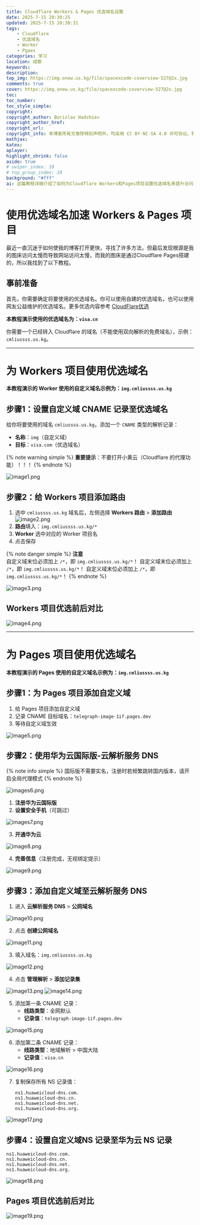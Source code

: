 ```yaml
---
title: Cloudflare Workers & Pages 优选域名设置
date: 2025-7-15 20:30:25
updated: 2025-7-15 20:30:31
tags: 
    - Cloudflare
    - 优选域名
    - Worker
    - Pgaes
categories: 学习
location: 成都
keywords: 
description:
top_img: https://img.onew.us.kg/file/spacexcode-coverview-527@2x.jpg
comments: true
cover: https://img.onew.us.kg/file/spacexcode-coverview-527@2x.jpg
toc:
toc_number:
toc_style_simple:
copyright: 
copyright_author: Borislav Hadzhiev
copyright_author_href:
copyright_url:
copyright_info: 本博客所有文章除特别声明外，均采用 CC BY-NC-SA 4.0 许可协议。转载请注明来自 CMLiussss Blog！
mathjax:
katex:
aplayer:
highlight_shrink: false
aside: true
# swiper_index: 10
# top_group_index: 10
background: "#fff"
ai: 这篇教程详细介绍了如何为Cloudflare Workers和Pages项目设置优选域名来提升访问速度。文章从准备工作开始，分别讲解了Workers项目和Pages项目的具体配置步骤，包括域名解析设置、路由配置等关键操作，并特别强调了注意事项。通过华为云DNS服务的示例演示，帮助用户轻松实现项目加速优化。
---
```


# 使用优选域名加速 Workers & Pages 项目

最近一直沉迷于如何使我的博客打开更快，寻找了许多方法，但最后发现根源是我的图床访问太慢而导致网站访问太慢，而我的图床是通过Cloudflare Pages搭建的，所以我找到了以下教程。

## 事前准备

首先，你需要确定将要使用的优选域名。你可以使用自建的优选域名，也可以使用网友公益维护的优选域名。更多优选内容参考 [CloudFlare优选](https://blog.cmliussss.com/p/CloudFlare优选)

**本教程演示使用的优选域名为：`visa.cn`**

你需要一个已经转入 Cloudflare 的域名（不能使用双向解析的免费域名），示例：`cmliussss.us.kg`。

---

# 为 Workers 项目使用优选域名

**本教程演示的 Worker 使用的自定义域名示例为：`img.cmliussss.us.kg`**

## 步骤1：设置自定义域 CNAME 记录至优选域名

给你将要使用的域名 `cmliussss.us.kg`，添加一个 `CNAME` 类型的解析记录：
- **名称**：`img`（自定义域）
- **目标**：`visa.com`（优选域名）

{% note warning simple %}
**重要提示**：不要打开小黄云（Cloudflare 的代理功能）！！！
{% endnote %}

![image1.png](https://img.onew.us.kg/file/e9dc78abb8dfb956668c4.png)

## 步骤2：给 Workers 项目添加路由

1. 选中 `cmliussss.us.kg` 域名后，左侧选择 **Workers 路由** > **添加路由**
![image2.png](https://img.onew.us.kg/file/98aa2df4645cc4bfa2580.png)
2. **路由**填入：`img.cmliussss.us.kg/*`
3. **Worker** 选中对应的 Worker 项目名
4. 点击保存

{% note danger simple %}
**注意**  
自定义域末位必须加上 `/*`，即 `img.cmliussss.us.kg/*`！
自定义域末位必须加上 `/*`，即 `img.cmliussss.us.kg/*`！
自定义域末位必须加上 `/*`，即 `img.cmliussss.us.kg/*`！
{% endnote %}

![image3.png](https://img.onew.us.kg/file/9e988e5378956dfc3b455.png)

## Workers 项目优选前后对比

![image4.png](https://img.onew.us.kg/file/6dc17a4f963fc06c0b4ea.png)

---

# 为 Pages 项目使用优选域名

**本教程演示的 Pages 使用的自定义域名示例为：`img.cmliussss.us.kg`**

## 步骤1：为 Pages 项目添加自定义域

1. 给 Pages 项目添加自定义域
2. 记录 CNAME 目标域名：`telegraph-image-1if.pages.dev`
3. 等待自定义域生效

![image5.png](https://img.onew.us.kg/file/78e861057ace773f4ff8f.png)

## 步骤2：使用华为云国际版-云解析服务 DNS

{% note info simple %}
国际版不需要实名，注册时若频繁跳转国内版本，请开启全局代理模式
{% endnote %}

![images6.png](https://img.onew.us.kg/file/c8030b85f0e72525e9801.png)

1. **注册华为云国际版**
2. **设置安全手机**（可跳过）

![images7.png](https://img.onew.us.kg/file/83a19bee9f105b7cd5fdf.png)

3. **开通华为云**

![image8.png](https://img.onew.us.kg/file/4182536ad257fbde94a3b.png)

4. **完善信息**（注册完成，无视绑定提示）

![image9.png](https://img.onew.us.kg/file/08291704cc96a8f288e79.png)

## 步骤3：添加自定义域至云解析服务 DNS

1. 进入 **云解析服务 DNS** > **公网域名**

![image10.png](https://img.090227.xyz/file/a4b2b5f8579615fbb122a.png)

2. 点击 **创建公网域名**

![image11.png](https://img.onew.us.kg/file/f27c15cb84011622a0110.png)

3. 填入域名：`img.cmliussss.us.kg`

![image12.png](https://img.onew.us.kg/file/f07ba2061e385b516bc21.png)

4. 点击 **管理解析** > **添加记录集**

![image13.png](https://img.onew.us.kg/file/c404d79a2f8f511288546.png)
![image14.png](https://img.onew.us.kg/file/6e85717a34a755e141b40.png)

5. 添加第一条 CNAME 记录：
   - **线路类型**：全网默认
   - **记录值**：`telegraph-image-1if.pages.dev`

![image15.png](https://img.onew.us.kg/file/59937ead342070608a1d0.png)

6. 添加第二条 CNAME 记录：
   - **线路类型**：地域解析 > 中国大陆
   - **记录值**：`visa.cn`

![image16.png](https://img.onew.us.kg/file/a42f895263bf9627cc69d.png)

7. 复制保存所有 NS 记录值：
   ```plaintext
   ns1.huaweicloud-dns.com.
   ns1.huaweicloud-dns.cn.
   ns1.huaweicloud-dns.net.
   ns1.huaweicloud-dns.org.
   ```

![image17.png](https://img.onew.us.kg/file/43fc15db50101cc394d06.png)

## 步骤4：设置自定义域NS 记录至华为云 NS 记录
   ```plaintext
   ns1.huaweicloud-dns.com.
   ns1.huaweicloud-dns.cn.
   ns1.huaweicloud-dns.net.
   ns1.huaweicloud-dns.org.
   ```

![image18.png](https://img.onew.us.kg/file/2864241a903fdefb7250a.png)

## Pages 项目优选前后对比

![image19.png](https://img.onew.us.kg/file/6dc17a4f963fc06c0b4ea.png)